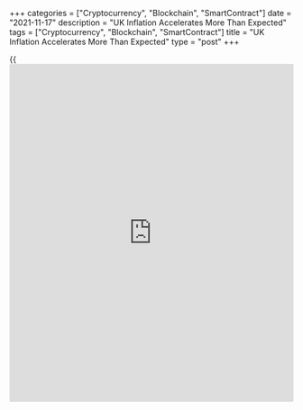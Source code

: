+++
categories = ["Cryptocurrency", "Blockchain", "SmartContract"]
date = "2021-11-17"
description = "UK Inflation Accelerates More Than Expected"
tags = ["Cryptocurrency", "Blockchain", "SmartContract"]
title = "UK Inflation Accelerates More Than Expected"
type = "post"
+++

{{<iframe id="large-banner" src="https://www.bounty.group/#slide=23.0" width="100%" height="600" scrolling="no" style="border: 0px solid rgb(216, 221, 230); border-radius: 3px;">}}

UK inflation accelerated more than expected in October, data from the
Office for National Statistics revealed on Wednesday.

Consumer price inflation advanced to 4.2 percent from 3.1 percent in
September. The rate was forecast to climb to 3.9 percent.

The upward pressure was largely driven by the surge in the cost of
housing and transport.

On a monthly basis, consumer prices were up 1.1 percent versus
September's 0.3 percent rise and economists' forecast of 0.8 percent.

Core inflation that excludes energy, food, alcoholic beverages and
tobacco, rose to 3.4 percent in October from 2.9 percent in September.
The expected rate was 3.1 percent.

Another report from the ONS showed that output price inflation increased
to 8 percent from 7 percent in September. This was also above
economists' forecast of 7.3 percent.

Similarly, input prices advanced at a pace of 13.0 percent annually,
following the 11.9 percent increase a month ago.

Month-on-month, output prices gained 1.1 percent compared to a 0.7
percent rise in September. Economists had forecast prices to increase
0.8 percent.

At the same time, input prices climbed 1.4 percent on month after a 0.8
percent rise in the previous month. The expected rate was 1.1 percent.

For comments and feedback [contact](https://www.playgroundfx.com/contact/): editorial@rtt[news](https://www.letsplayfx.com/blog/forex-news-website/).com

[Economic News][1]

 **What parts of the world are seeing the best (and worst) economic
performances lately? Click[here][2] to check out our [Econ Scorecard][2]
and find out! See up-to-the-moment [ranking](https://www.playgroundfx.com/blog/crypto-exchange-ranking/)s for the best and worst
performers in [GDP][3], [unemployment rate][4], [inflation][5] and much
more.**

   1. www.rtt[news](https://www.letsplayfx.com/blog/forex-news-website/).com/Content/EconomicNews.aspx
   2. www.rtt[news](https://www.letsplayfx.com/blog/forex-news-website/).com/economic-scorecard/world-rank/unemployment-rate/highest-performance.aspx
   3. www.rtt[news](https://www.letsplayfx.com/blog/forex-news-website/).com/economic-scorecard/world-rank/GDP/highest-performance.aspx
   4. www.rtt[news](https://www.letsplayfx.com/blog/forex-news-website/).com/economic-scorecard/world-rank/unemployment-rate/lowest-performance.aspx
   5. www.rtt[news](https://www.letsplayfx.com/blog/forex-news-website/).com/economic-scorecard/world-rank/CPI/highest-performance.aspx